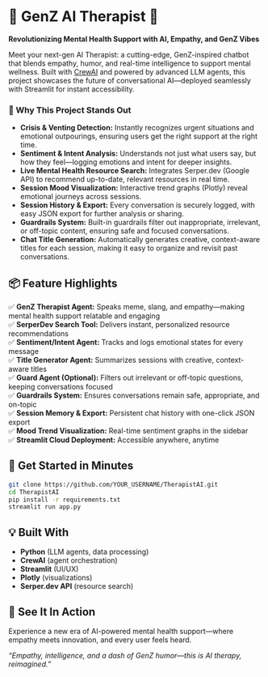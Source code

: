 # 🧠 GenZ AI Therapist 🤖

**Revolutionizing Mental Health Support with AI, Empathy, and GenZ Vibes**

Meet your next-gen AI Therapist: a cutting-edge, GenZ-inspired chatbot that blends empathy, humor, and real-time intelligence to support mental wellness. Built with [CrewAI](https://github.com/joaomdmoura/crewAI) and powered by advanced LLM agents, this project showcases the future of conversational AI—deployed seamlessly with Streamlit for instant accessibility.

### 🌟 Why This Project Stands Out

- **Crisis & Venting Detection:** Instantly recognizes urgent situations and emotional outpourings, ensuring users get the right support at the right time.
- **Sentiment & Intent Analysis:** Understands not just what users say, but how they feel—logging emotions and intent for deeper insights.
- **Live Mental Health Resource Search:** Integrates Serper.dev (Google API) to recommend up-to-date, relevant resources in real time.
- **Session Mood Visualization:** Interactive trend graphs (Plotly) reveal emotional journeys across sessions.
- **Session History & Export:** Every conversation is securely logged, with easy JSON export for further analysis or sharing.
- **Guardrails System:** Built-in guardrails filter out inappropriate, irrelevant, or off-topic content, ensuring safe and focused conversations.
- **Chat Title Generation:** Automatically generates creative, context-aware titles for each session, making it easy to organize and revisit past conversations.


## 📦 Feature Highlights

✅ **GenZ Therapist Agent:** Speaks meme, slang, and empathy—making mental health support relatable and engaging  
✅ **SerperDev Search Tool:** Delivers instant, personalized resource recommendations  
✅ **Sentiment/Intent Agent:** Tracks and logs emotional states for every message  
✅ **Title Generator Agent:** Summarizes sessions with creative, context-aware titles  
✅ **Guard Agent (Optional):** Filters out irrelevant or off-topic questions, keeping conversations focused  
✅ **Guardrails System:** Ensures conversations remain safe, appropriate, and on-topic  
✅ **Session Memory & Export:** Persistent chat history with one-click JSON export  
✅ **Mood Trend Visualization:** Real-time sentiment graphs in the sidebar  
✅ **Streamlit Cloud Deployment:** Accessible anywhere, anytime

## 🚀 Get Started in Minutes

```bash
git clone https://github.com/YOUR_USERNAME/TherapistAI.git
cd TherapistAI
pip install -r requirements.txt
streamlit run app.py
```

## 💡 Built With

- **Python** (LLM agents, data processing)
- **CrewAI** (agent orchestration)
- **Streamlit** (UI/UX)
- **Plotly** (visualizations)
- **Serper.dev API** (resource search)
## 👀 See It In Action

Experience a new era of AI-powered mental health support—where empathy meets innovation, and every user feels heard.

_“Empathy, intelligence, and a dash of GenZ humor—this is AI therapy, reimagined.”_


